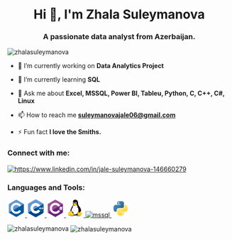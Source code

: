 <h1 align="center">Hi 👋, I'm Zhala Suleymanova</h1>
<h3 align="center">A passionate data analyst from Azerbaijan.</h3>

<p align="left"> <img src="https://komarev.com/ghpvc/?username=zhalasuleymanova&label=Profile%20views&color=0e75b6&style=flat" alt="zhalasuleymanova" /> </p>

- 🔭 I’m currently working on **Data Analytics Project**

- 🌱 I’m currently learning **SQL**

- 💬 Ask me about **Excel, MSSQL, Power BI, Tableu, Python, C, C++, C#, Linux**

- 📫 How to reach me **suleymanovajale06@gmail.com**

- ⚡ Fun fact **I love the Smiths.**

<h3 align="left">Connect with me:</h3>
<p align="left">
<a href="https://linkedin.com/in/https://www.linkedin.com/in/jale-suleymanova-146660279" target="blank"><img align="center" src="https://raw.githubusercontent.com/rahuldkjain/github-profile-readme-generator/master/src/images/icons/Social/linked-in-alt.svg" alt="https://www.linkedin.com/in/jale-suleymanova-146660279" height="30" width="40" /></a>
</p>

<h3 align="left">Languages and Tools:</h3>
<p align="left"> <a href="https://www.cprogramming.com/" target="_blank" rel="noreferrer"> <img src="https://raw.githubusercontent.com/devicons/devicon/master/icons/c/c-original.svg" alt="c" width="40" height="40"/> </a> <a href="https://www.w3schools.com/cpp/" target="_blank" rel="noreferrer"> <img src="https://raw.githubusercontent.com/devicons/devicon/master/icons/cplusplus/cplusplus-original.svg" alt="cplusplus" width="40" height="40"/> </a> <a href="https://www.w3schools.com/cs/" target="_blank" rel="noreferrer"> <img src="https://raw.githubusercontent.com/devicons/devicon/master/icons/csharp/csharp-original.svg" alt="csharp" width="40" height="40"/> </a> <a href="https://www.linux.org/" target="_blank" rel="noreferrer"> <img src="https://raw.githubusercontent.com/devicons/devicon/master/icons/linux/linux-original.svg" alt="linux" width="40" height="40"/> </a> <a href="https://www.microsoft.com/en-us/sql-server" target="_blank" rel="noreferrer"> <img src="https://www.svgrepo.com/show/303229/microsoft-sql-server-logo.svg" alt="mssql" width="40" height="40"/> </a> <a href="https://www.python.org" target="_blank" rel="noreferrer"> <img src="https://raw.githubusercontent.com/devicons/devicon/master/icons/python/python-original.svg" alt="python" width="40" height="40"/> </a> </p>

<p><img align="left" src="https://github-readme-stats.vercel.app/api/top-langs?username=zhalasuleymanova&show_icons=true&locale=en&layout=compact" alt="zhalasuleymanova" /></p>

<p>&nbsp;<img align="center" src="https://github-readme-stats.vercel.app/api?username=zhalasuleymanova&show_icons=true&locale=en" alt="zhalasuleymanova" /></p>
